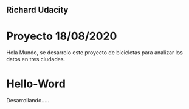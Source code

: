 ## Richard Udacity 

# Proyecto 18/08/2020
Hola Mundo, se desarrolo este proyecto de bicicletas para analizar los datos en tres ciudades.

# Hello-Word
Desarrollando.....
